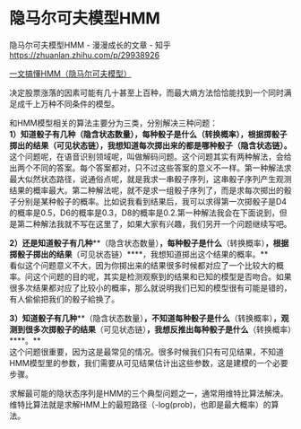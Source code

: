 # 隐马尔可夫模型HMM


隐马尔可夫模型HMM - 漫漫成长的文章 - 知乎
https://zhuanlan.zhihu.com/p/29938926



 [一文搞懂HMM（隐马尔可夫模型）](https://www.cnblogs.com/skyme/p/4651331.html)





决定股票涨落的因素可能有几十甚至上百种，而最大熵方法恰恰能找到一个同时满足成千上万种不同条件的模型。





和HMM模型相关的算法主要分为三类，分别解决三种问题：  
      **1）知道骰子有几种（隐含状态数量），每种骰子是什么（转换概率），根据掷骰子掷出的结果（可见状态链），我想知道每次掷出来的都是哪种骰子（隐含状态链）。**  
      这个问题呢，在语音识别领域呢，叫做解码问题。这个问题其实有两种解法，会给出两个不同的答案。每个答案都对，只不过这些答案的意义不一样。第一种解法求最大似然状态路径，说通俗点呢，就是我求一串骰子序列，这串骰子序列产生观测结果的概率最大。第二种解法呢，就不是求一组骰子序列了，而是求每次掷出的骰子分别是某种骰子的概率。比如说我看到结果后，我可以求得第一次掷骰子是D4的概率是0.5，D6的概率是0.3，D8的概率是0.2.第一种解法我会在下面说到，但是第二种解法我就不写在这里了，如果大家有兴趣，我们另开一个问题继续写吧。

**2）还是知道骰子有几种****（隐含状态数量）****，每种骰子是什么****（转换概率）****，根据掷骰子掷出的结果****（可见状态链）****，我想知道掷出这个结果的概率。**  
      看似这个问题意义不大，因为你掷出来的结果很多时候都对应了一个比较大的概率。问这个问题的目的呢，其实是检测观察到的结果和已知的模型是否吻合。如果很多次结果都对应了比较小的概率，那么就说明我们已知的模型很有可能是错的，有人偷偷把我们的骰子給换了。

**3）知道骰子有几种****（隐含状态数量）****，不知道每种骰子是什么****（转换概率）****，观测到很多次掷骰子的结果****（可见状态链）****，我想反推出每种骰子是什么****（转换概率）****。**  
      这个问题很重要，因为这是最常见的情况。很多时候我们只有可见结果，不知道HMM模型里的参数，我们需要从可见结果估计出这些参数，这是建模的一个必要步骤。



求解最可能的隐状态序列是HMM的三个典型问题之一，通常用维特比算法解决。维特比算法就是求解HMM上的最短路径（-log(prob)，也即是最大概率）的算法。


































